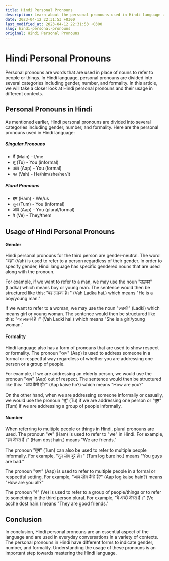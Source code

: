 ```yaml
---
title: Hindi Personal Pronouns
description: Learn about the personal pronouns used in Hindi language and their usage in different contexts.
date: 2023-04-12 22:31:53 +0300
last_modified_at: 2023-04-12 22:31:53 +0300
slug: hindi-personal-pronouns
original: Hindi Personal Pronouns
---
```

# Hindi Personal Pronouns

Personal pronouns are words that are used in place of nouns to refer to people or things. In Hindi language, personal pronouns are divided into several categories including gender, number, and formality. In this article, we will take a closer look at Hindi personal pronouns and their usage in different contexts.

## Personal Pronouns in Hindi

As mentioned earlier, Hindi personal pronouns are divided into several categories including gender, number, and formality. Here are the personal pronouns used in Hindi language:

##### Singular Pronouns

- मैं (Main) - I/me
- तू (Tu) - You (informal)
- आप (Aap) - You (formal)
- वह (Vah) - He/him/she/her/it

##### Plural Pronouns

- हम (Ham) - We/us
- तुम (Tum) - You (informal)
- आप (Aap) - You (plural/formal)
- वे (Ve) - They/them

## Usage of Hindi Personal Pronouns

#### Gender

Hindi personal pronouns for the third person are gender-neutral. The word "वह" (Vah) is used to refer to a person regardless of their gender. In order to specify gender, Hindi language has specific gendered nouns that are used along with the pronoun.

For example, if we want to refer to a man, we may use the noun "लड़का" (Ladka) which means boy or young man. The sentence would then be structured like this: "वह लड़का है।" (Vah Ladka hai.) which means "He is a boy/young man."

If we want to refer to a woman, we may use the noun "लड़की" (Ladki) which means girl or young woman. The sentence would then be structured like this: "वह लड़की है।" (Vah Ladki hai.) which means "She is a girl/young woman."

#### Formality

Hindi language also has a form of pronouns that are used to show respect or formality. The pronoun "आप" (Aap) is used to address someone in a formal or respectful way regardless of whether you are addressing one person or a group of people.

For example, if we are addressing an elderly person, we would use the pronoun "आप" (Aap) out of respect. The sentence would then be structured like this: "आप कैसे हो?" (Aap kaise ho?) which means "How are you?"

On the other hand, when we are addressing someone informally or casually, we would use the pronoun "तू" (Tu) if we are addressing one person or "तुम" (Tum) if we are addressing a group of people informally.

#### Number

When referring to multiple people or things in Hindi, plural pronouns are used. The pronoun "हम" (Ham) is used to refer to "we" in Hindi. For example, "हम दोस्त हैं।" (Ham dost hain.) means "We are friends."

The pronoun "तुम" (Tum) can also be used to refer to multiple people informally. For example, "तुम लोग बुरे हो।" (Tum log bure ho.) means "You guys are bad."

The pronoun "आप" (Aap) is used to refer to multiple people in a formal or respectful setting. For example, "आप लोग कैसे हैं?" (Aap log kaise hain?) means "How are you all?"

The pronoun "वे" (Ve) is used to refer to a group of people/things or to refer to something in the third person plural. For example, "वे अच्छे दोस्त हैं।" (Ve acche dost hain.) means "They are good friends."

## Conclusion

In conclusion, Hindi personal pronouns are an essential aspect of the language and are used in everyday conversations in a variety of contexts. The personal pronouns in Hindi have different forms to indicate gender, number, and formality. Understanding the usage of these pronouns is an important step towards mastering the Hindi language.